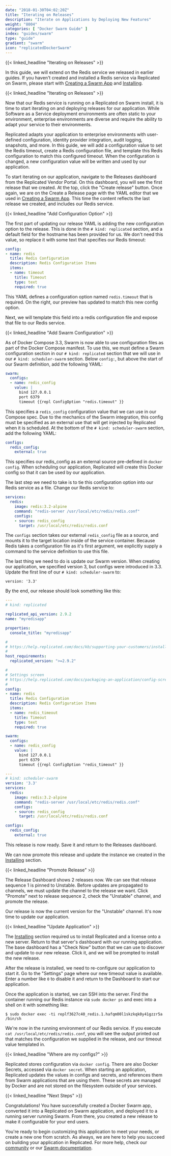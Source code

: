 ```yaml
---
date: "2018-01-30T04:02:20Z"
title: "Iterating on Releases"
description: "Iterate on Applications by Deploying New Features"
weight: "8004"
categories: [ "Docker Swarm Guide" ]
index: "guides/swarm"
type: "guide"
gradient: "swarm"
icon: "replicatedDockerSwarm"
---
```


{{< linked_headline "Iterating on Releases" >}}

In this guide, we will extend on the Redis service we released in earlier guides. If you haven't created and installed a Redis service via Replicated on Swarm, please start with [Creating a Swarm App](../create-swarm-app) and [Installing](../installing).

{{< linked_headline "Iterating on Releases" >}}

Now that our Redis service is running on a Replicated on Swarm install, it is time to start iterating on and deploying releases for our application. While Software as a Service deployment environments are often static to your environment, enterprise environments are diverse and require the ability to adapt your service to their environments.

Replicated adapts your application to enterprise environments with user-defined configuration, identity provider integration, audit logging, snapshots, and more. In this guide, we will add a configuration value to set the Redis timeout, create a Redis configuration file, and template this Redis configuration to match this configured timeout. When the configuration is changed, a new configuration value will be written and used by our application.

To start iterating on our application, navigate to the Releases dashboard from the Replicated Vendor Portal. On this dashboard, you will see the first release that we created. At the top, click the "Create release" button. Once again, we are on the Create a Release page with the YAML editor that we used in [Creating a Swarm App](../create-swarm-app). This time the content reflects the last release we created, and includes our Redis service.

{{< linked_headline "Add Configuration Option" >}}

The first part of updating our release YAML is adding the new configuration option to the release. This is done in the `# kind: replicated` section, and a default field for the hostname has been provided for us. We don't need this value, so replace it with some text that specifies our Redis timeout:

```yaml
config:
- name: redis
  title: Redis Configuration
  description: Redis Configuration Items
  items:
  - name: timeout
    title: Timeout
    type: text
    required: true
```

This YAML defines a configuration option named `redis.timeout` that is required. On the right, our preview has updated to match this new config option.

Next, we will template this field into a redis configuration file and expose that file to our Redis service.

{{< linked_headline "Add Swarm Configuration" >}}

As of Docker Compose 3.3, Swarm is now able to use configuration files as part of the Docker Compose manifest. To use this, we must define a Swarm configuration section in our `# kind: replicated` section that we will use in our `# kind: scheduler-swarm` section. Below `config:`, but above the start of our Swarm definition, add the following YAML:

```yaml
swarm:
  configs:
  - name: redis_config
    value: |
      bind 127.0.0.1
      port 6379
      timeout {{repl ConfigOption "redis.timeout" }}
```

This specifies a `redis_config` configuration value that we can use in our Compose spec. Due to the mechanics of the Swarm integration, this config must be specified as an external use that will get injected by Replicated when it is scheduled. At the bottom of the `# kind: scheduler-swarm` section, add the following YAML:

```yaml
configs:
  redis_config:
    external: true
```

This specifies our redis_config as an external source pre-defined in `docker config`. When scheduling our application, Replicated will create this Docker config so that it can be used by our application.

The last step we need to take is to tie this configuration option into our Redis service as a file. Change our Redis service to:

```yaml
services:
  redis:
    image: redis:3.2-alpine
    command: "redis-server /usr/local/etc/redis/redis.conf"
    configs:
    - source: redis_config
      target: /usr/local/etc/redis/redis.conf
```

The `configs` section takes our external `redis_config` file as a source, and mounts it to the target location inside of the service container. Because Redis takes a configuration file as it's first argument, we explicitly supply a command to the service definition to use this file.

The last thing we need to do is update our Swarm version. When creating our application, we specified version 3, but configs were introduced in 3.3. Update the first line of our `# kind: scheduler-swarm` to:

`version: '3.3'`

By the end, our release should look something like this:

```yaml
---
# kind: replicated

replicated_api_version: 2.9.2
name: "myredisapp"

properties:
  console_title: "myredisapp"

#
# https://help.replicated.com/docs/kb/supporting-your-customers/install-known-versions/
#
host_requirements:
  replicated_version: ">=2.9.2"

#
# Settings screen
# https://help.replicated.com/docs/packaging-an-application/config-screen/
#
config:
- name: redis
  title: Redis Configuration
  description: Redis Configuration Items
  items:
  - name: redis_timeout
    title: Timeout
    type: text
    required: true

swarm:
  configs:
  - name: redis_config
    value: |
      bind 127.0.0.1
      port 6379
      timeout {{repl ConfigOption "redis_timeout" }}

---
# kind: scheduler-swarm
version: '3.3'
services:
  redis:
    image: redis:3.2-alpine
    command: "redis-server /usr/local/etc/redis/redis.conf"
    configs:
    - source: redis_config
      target: /usr/local/etc/redis/redis.conf

configs:
  redis_config:
    external: true
```

This release is now ready. Save it and return to the Releases dashboard.

We can now promote this release and update the instance we created in the [Installing](../installing) section.

{{< linked_headline "Promote Release" >}}

The Release Dashboard shows 2 releases now. We can see that release sequence 1 is pinned to Unstable. Before updates are propagated to channels, we must update the channel to the release we want. Click "Promote" next to release sequence 2, check the "Unstable" channel, and promote the release.

Our release is now the current version for the "Unstable" channel. It's now time to update our application.

{{< linked_headline "Update Application" >}}

The [Installing](../installing) section required us to install Replicated and a license onto a new server. Return to that server's dashboard with our running application. The base dashboard has a "Check Now" button that we can use to discover and update to our new release. Click it, and we will be prompted to install the new release.

After the release is installed, we need to re-configure our application to start it. Go to the "Settings" page where our new timeout value is available. Enter a number like `0` to disable it and return to the Dashboard to start our application.

Once the application is started, we can SSH into the server. Find the container running our Redis instance via `sudo docker ps` and exec into a shell on it with something like:

```shell
$ sudo docker exec -ti replf3627c40_redis.1.hafqm00l1skzkqk0y41gzzr5a /bin/sh
```

We're now in the running environment of our Redis service. If you execute `cat /usr/local/etc/redis/redis.conf`, you will see the output printed out that matches the configuration we supplied in the release, and our timeout value templated in.

{{< linked_headline "Where are my configs?" >}}

Replicated stores configuration via `docker config`. There are also Docker Secrets, accessed via `docker secret`. When starting an application, Replicated updates the values in configs and secrets, and references them from Swarm applications that are using them. These secrets are managed by Docker and are not stored on the filesystem outside of your services.

{{< linked_headline "Next Steps" >}}

Congratulations! You have successfully created a Docker Swarm app, converted it into a Replicated on Swarm application, and deployed it to a running server running Swarm. From there, you created a new release to make it configurable for your end users.

You're ready to begin customizing this application to meet your needs, or create a new one from scratch. As always, we are here to help you succeed on building your application in Replicated. For more help, check our [community](https://help.replicated.com/community) or our [Swarm documentation](https://help.replicated.com/docs/swarm).

